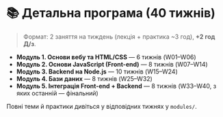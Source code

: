 # 📚 Детальна програма (40 тижнів)

> Формат: 2 заняття на тиждень (лекція + практика ~3 год), **+2 год Д/з**.

- **Модуль 1. Основи вебу та HTML/CSS** — 6 тижнів (W01–W06)  
- **Модуль 2. Основи JavaScript (Front-end)** — 8 тижнів (W07–W14)  
- **Модуль 3. Backend на Node.js** — 10 тижнів (W15–W24)  
- **Модуль 4. Бази даних** — 8 тижнів (W25–W32)  
- **Модуль 5. Інтеграція Front-end + Backend** — 8 тижнів (W33–W40, з яких останній — фінальний)

Повні теми й практики дивіться у відповідних тижнях у `modules/`.
